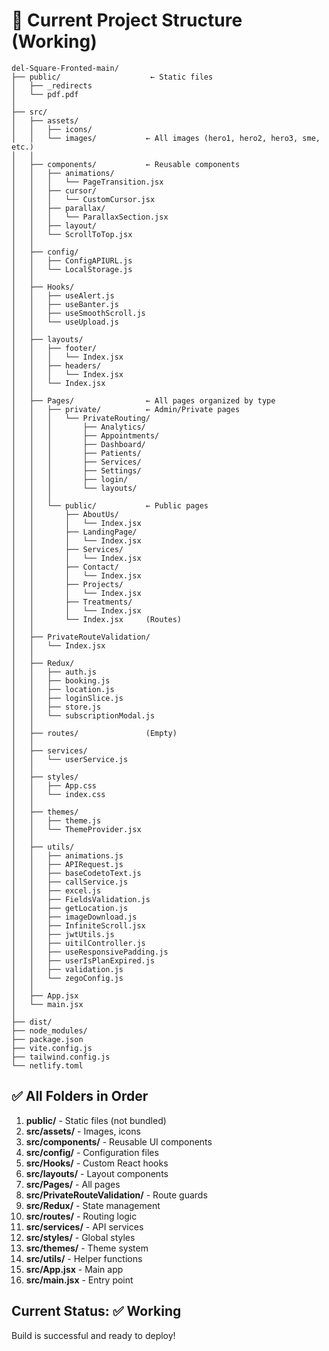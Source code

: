 # 📁 Current Project Structure (Working)

```
del-Square-Fronted-main/
├── public/                    ← Static files
│   ├── _redirects
│   └── pdf.pdf
│
├── src/
│   ├── assets/
│   │   ├── icons/
│   │   └── images/           ← All images (hero1, hero2, hero3, sme, etc.)
│   │
│   ├── components/           ← Reusable components
│   │   ├── animations/
│   │   │   └── PageTransition.jsx
│   │   ├── cursor/
│   │   │   └── CustomCursor.jsx
│   │   ├── parallax/
│   │   │   └── ParallaxSection.jsx
│   │   ├── layout/
│   │   └── ScrollToTop.jsx
│   │
│   ├── config/
│   │   ├── ConfigAPIURL.js
│   │   └── LocalStorage.js
│   │
│   ├── Hooks/
│   │   ├── useAlert.js
│   │   ├── useBanter.js
│   │   ├── useSmoothScroll.js
│   │   └── useUpload.js
│   │
│   ├── layouts/
│   │   ├── footer/
│   │   │   └── Index.jsx
│   │   ├── headers/
│   │   │   └── Index.jsx
│   │   └── Index.jsx
│   │
│   ├── Pages/                ← All pages organized by type
│   │   ├── private/          ← Admin/Private pages
│   │   │   └── PrivateRouting/
│   │   │       ├── Analytics/
│   │   │       ├── Appointments/
│   │   │       ├── Dashboard/
│   │   │       ├── Patients/
│   │   │       ├── Services/
│   │   │       ├── Settings/
│   │   │       ├── login/
│   │   │       └── layouts/
│   │   │
│   │   └── public/           ← Public pages
│   │       ├── AboutUs/
│   │       │   └── Index.jsx
│   │       ├── LandingPage/
│   │       │   └── Index.jsx
│   │       ├── Services/
│   │       │   └── Index.jsx
│   │       ├── Contact/
│   │       │   └── Index.jsx
│   │       ├── Projects/
│   │       │   └── Index.jsx
│   │       ├── Treatments/
│   │       │   └── Index.jsx
│   │       └── Index.jsx     (Routes)
│   │
│   ├── PrivateRouteValidation/
│   │   └── Index.jsx
│   │
│   ├── Redux/
│   │   ├── auth.js
│   │   ├── booking.js
│   │   ├── location.js
│   │   ├── loginSlice.js
│   │   ├── store.js
│   │   └── subscriptionModal.js
│   │
│   ├── routes/               (Empty)
│   │
│   ├── services/
│   │   └── userService.js
│   │
│   ├── styles/
│   │   ├── App.css
│   │   └── index.css
│   │
│   ├── themes/
│   │   ├── theme.js
│   │   └── ThemeProvider.jsx
│   │
│   ├── utils/
│   │   ├── animations.js
│   │   ├── APIRequest.js
│   │   ├── baseCodetoText.js
│   │   ├── callService.js
│   │   ├── excel.js
│   │   ├── FieldsValidation.js
│   │   ├── getLocation.js
│   │   ├── imageDownload.js
│   │   ├── InfiniteScroll.jsx
│   │   ├── jwtUtils.js
│   │   ├── uitilController.js
│   │   ├── useResponsivePadding.js
│   │   ├── userIsPlanExpired.js
│   │   ├── validation.js
│   │   └── zegoConfig.js
│   │
│   ├── App.jsx
│   └── main.jsx
│
├── dist/
├── node_modules/
├── package.json
├── vite.config.js
├── tailwind.config.js
└── netlify.toml
```

## ✅ All Folders in Order

1. **public/** - Static files (not bundled)
2. **src/assets/** - Images, icons
3. **src/components/** - Reusable UI components
4. **src/config/** - Configuration files
5. **src/Hooks/** - Custom React hooks
6. **src/layouts/** - Layout components
7. **src/Pages/** - All pages
8. **src/PrivateRouteValidation/** - Route guards
9. **src/Redux/** - State management
10. **src/routes/** - Routing logic
11. **src/services/** - API services
12. **src/styles/** - Global styles
13. **src/themes/** - Theme system
14. **src/utils/** - Helper functions
15. **src/App.jsx** - Main app
16. **src/main.jsx** - Entry point

## Current Status: ✅ Working
Build is successful and ready to deploy!

